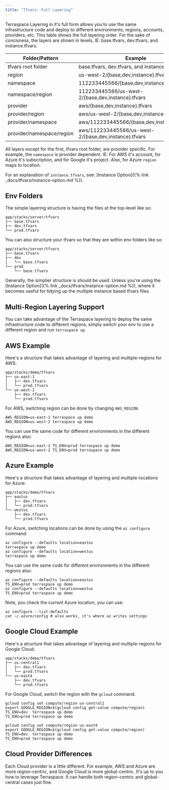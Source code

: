 ```yaml
---
title: "Tfvars: Full Layering"
---
```


Terraspace Layering in it's full form allows you to use the same infrastructure code and deploy to different environments, regions, accounts, providers, etc. This table shows the full layering order. For the sake of concisness, the layers are shown in levels, IE: base.tfvars, dev.tfvars, and instance.tfvars.

Folder/Pattern                 | Example
-------------------------------|---------------
tfvars root folder             | base.tfvars, dev.tfvars, and instance.tfvars
region                         | us-west-2/{base,dev,instance}.tfvars
namespace                      | 112233445566/{base,dev,instance}.tfvars
namespace/region               | 112233445566/us-west-2/{base,dev,instance}.tfvars
provider                       | aws/{base,dev,instance}.tfvars
provider/region                | aws/us-west-2/{base,dev,instance}.tfvars
provider/namespace             | aws/112233445566/{base,dev,instance}.tfvars
provider/namespace/region      | aws/112233445566/us-west-2/{base,dev,instance}.tfvars

All layers except for the first, tfvars root folder, are provider specific. For example, the `namespace` is provider dependent. IE: For AWS it's account, for Azure it's subscription, and for Google it's project. Also, for Azure `region` maps to location.

For an explanation of `instance.tfvars`, see: [Instance Option]({% link _docs/tfvars/instance-option.md %}).

## Env Folders

The simple layering structure is having the files at the top-level like so:

    app/stacks/server/tfvars
    ├── base.tfvars
    ├── dev.tfvars
    └── prod.tfvars

You can also structure your tfvars so that they are within env folders like so:

    app/stacks/server/tfvars
    ├── base.tfvars
    ├── dev
    │   └── base.tfvars
    └── prod
        └── base.tfvars

Generally, the simplier structure is should be used. Unless you're using the [Instance Option]({% link _docs/tfvars/instance-option.md %}), where it becomes useful for tidying up the multiple instance based tfvars files.

## Multi-Region Layering Support

You can take advantage of the Terraspace layering to deploy the same infrastructure code to different regions, simply switch your env to use a different region and run `terraspace up`.

## AWS Example

Here's a structure that takes advantage of layering and multiple-regions for AWS:

    app/stacks/demo/tfvars
    ├── us-east-1
    │   ├── dev.tfvars
    │   └── prod.tfvars
    └── us-west-2
        ├── dev.tfvars
        └── prod.tfvars

For AWS, switching region can be done by changing `AWS_REGION`.

    AWS_REGION=us-east-1 terraspace up demo
    AWS_REGION=us-west-2 terraspace up demo

You can use the same code for different environments in the different regions also:

    AWS_REGION=us-east-1 TS_ENV=prod terraspace up demo
    AWS_REGION=us-west-2 TS_ENV=prod terraspace up demo

## Azure Example

Here's a structure that takes advantage of layering and multiple-locations for Azure:

    app/stacks/demo/tfvars
    ├── eastus
    │   ├── dev.tfvars
    │   └── prod.tfvars
    └── westus
        ├── dev.tfvars
        └── prod.tfvars

For Azure, switching locations can be done by using the `az configure` command:

    az configure --defaults location=eastus
    terraspace up demo
    az configure --defaults location=westus
    terraspace up demo

You can use the same code for different environments in the different regions also:

    az configure --defaults location=eastus
    TS_ENV=prod terraspace up demo
    az configure --defaults location=westus
    TS_ENV=prod terraspace up demo

Note, you check the current Azure location, you can use:

    az configure --list-defaults
    cat ~/.azure/config # also works, it's where az writes settings

## Google Cloud Example

Here's a structure that takes advantage of layering and multiple-regions for Google Cloud:

    app/stacks/demo/tfvars
    ├── us-central1
    │   ├── dev.tfvars
    │   └── prod.tfvars
    └── us-east4
        ├── dev.tfvars
        └── prod.tfvars

For Google Cloud, switch the region with the `gcloud` command.

    gcloud config set compute/region us-central1
    export GOOGLE_REGION=$(gcloud config get-value compute/region)
    TS_ENV=dev  terraspace up demo
    TS_ENV=prod terraspace up demo

    gcloud config set compute/region us-east4
    export GOOGLE_REGION=$(gcloud config get-value compute/region)
    TS_ENV=dev  terraspace up demo
    TS_ENV=prod terraspace up demo

## Cloud Provider Differences

Each Cloud provider is a little different. For example, AWS and Azure are more region-centric, and Google Cloud is more global-centric. It's up to you how to leverage Terraspace. It can handle both region-centric and global-central cases just fine.
